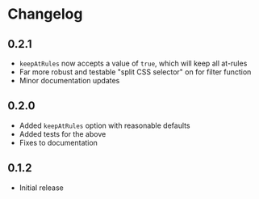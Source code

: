# Changelog

## 0.2.1

- `keepAtRules` now accepts a value of `true`, which will keep all at-rules
- Far more robust and testable "split CSS selector" on for filter function
- Minor documentation updates

## 0.2.0

- Added `keepAtRules` option with reasonable defaults
- Added tests for the above
- Fixes to documentation

## 0.1.2

- Initial release
